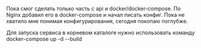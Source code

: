 Пока смог сделать только часть с api и docker/docker-compose.
По Nginx добавил его в docker-compose и начал писать конфиг. 
Пока не хватило мне понимая конфигурирования, сегодня покопаю поглубже.

Для запуска сервиса в корневом каталоге нужно использовать команду docker-compose up -d --build
